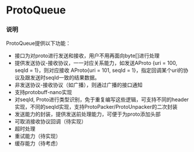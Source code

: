 # ProtoQueue
### 说明

ProtoQueue提供以下功能：

- 接口为对proto进行发送和接收，用户不用再面向byte[]进行处理
- 提供发送协议-接收协议，一一对应关系能力，如发送AProto {uri = 100, seqId = 1}，则对应接收 AProto{uri = 101, seqId = 1}，指定回调某个uri的协议及跟发送时seqId一致的结果数据。
- 非发送协议-接收协议（如广播），则通过广播的接口通知
- 支持protobuff-nano实现
- 对seqId, Proto进行类型识别，免于重复编写这些逻辑，可支持不同的header实现，不同的seqId实现，支持ProtoPacker/ProtoUnpacker的二次封装
- 发送能力的封装，提供发送前处理能力，可便于为proto添加头部
- 可取消接收协议回调（待实现）
- 超时处理
- 重试能力（待实现）
- 缓存能力（待考虑）